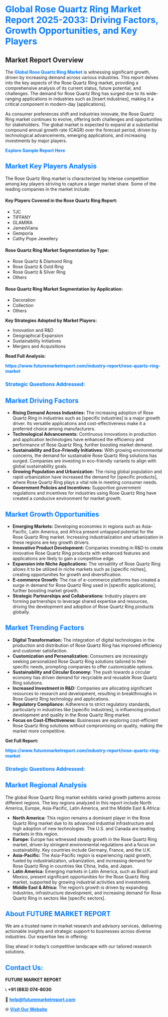 <h1 style="color: #007BFF;">Global Rose Quartz Ring Market Report 2025-2033: Driving Factors, Growth Opportunities, and Key Players</h1>

<section id="overview">
<h2>Market Report Overview</h2>
<p>The <a href="https://www.futuremarketreport.com/industry-report/rose-quartz-ring-market" style="color: #007BFF; text-decoration: none;"><strong>Global Rose Quartz Ring Market</strong></a> is witnessing significant growth, driven by increasing demand across various industries. This report delves into the key aspects of the Rose Quartz Ring market, providing a comprehensive analysis of its current status, future potential, and challenges. The demand for Rose Quartz Ring has surged due to its wide-ranging applications in industries such as [insert industries], making it a critical component in modern-day [applications].</p>
<p>As consumer preferences shift and industries innovate, the Rose Quartz Ring market continues to evolve, offering both challenges and opportunities for stakeholders. The global market is expected to expand at a substantial compound annual growth rate (CAGR) over the forecast period, driven by technological advancements, emerging applications, and increasing investments by major players.</p>
</section>

<section id="overview">
<p><a href="https://www.futuremarketreport.com/request-sample/reportId=56429" style="color: #007BFF; text-decoration: none;"><strong>Explore Sample Report Here</strong></a></p>
</section>

<section id="key-players">
<h2 style="color: #007BFF;">Market Key Players Analysis</h2>
<p>The Rose Quartz Ring market is characterized by intense competition among key players striving to capture a larger market share. Some of the leading companies in the market include:</p>
<h4>Key Players Covered in the Rose Quartz Ring Report:</h4>
<ul><li>TJC</li><li>TIFFANY</li><li>GLAMIRA</li><li>JamesViana</li><li>Gemporia</li><li>Cathy Pope Jewellery</li></ul>
<h4>Rose Quartz Ring Market Segmentation by Type:</h4>
<ul><li>Rose Quartz &amp; Diamond Ring</li><li>Rose Quartz &amp; Gold Ring</li><li>Rose Quartz &amp; Silver Ring</li><li>Others</li></ul>

<h4>Rose Quartz Ring Market Segmentation by Application:</h4>
<ul><li>Decoration</li><li>Collection</li><li>Others</li></ul>
<p><strong>Key Strategies Adopted by Market Players:</strong></p>
<ul>
<li>Innovation and R&D</li>
<li>Geographical Expansion</li>
<li>Sustainability Initiatives</li>
<li>Mergers and Acquisitions</li>
</ul>
</section>

<section>
<p><strong>Read Full Analysis: </strong></p><a href="https://www.futuremarketreport.com/industry-report/rose-quartz-ring-market" style="color: #007BFF; text-decoration: none;"><strong>https://www.futuremarketreport.com/industry-report/rose-quartz-ring-market</strong></a>
<h3 style="color: #007BFF;">Strategic Questions Addressed:</h3>
</section>

<section id="driving-factors">
<h2 style="color: #007BFF;">Market Driving Factors</h2>
<ul>
<li><strong>Rising Demand Across Industries:</strong> The increasing adoption of Rose Quartz Ring in industries such as [specific industries] is a major growth driver. Its versatile applications and cost-effectiveness make it a preferred choice among manufacturers.</li>
<li><strong>Technological Advancements:</strong> Continuous innovations in production and application technologies have enhanced the efficiency and performance of Rose Quartz Ring, further boosting market demand.</li>
<li><strong>Sustainability and Eco-Friendly Initiatives:</strong> With growing environmental concerns, the demand for sustainable Rose Quartz Ring solutions has surged. Companies are investing in eco-friendly variants to align with global sustainability goals.</li>
<li><strong>Growing Population and Urbanization:</strong> The rising global population and rapid urbanization have increased the demand for [specific products], where Rose Quartz Ring plays a vital role in meeting consumer needs.</li>
<li><strong>Government Policies and Incentives:</strong> Supportive government regulations and incentives for industries using Rose Quartz Ring have created a conducive environment for market growth.</li>
</ul>
</section>

<section id="growth-opportunities">
<h2 style="color: #007BFF;">Market Growth Opportunities</h2>
<ul>
<li><strong>Emerging Markets:</strong> Developing economies in regions such as Asia-Pacific, Latin America, and Africa present untapped potential for the Rose Quartz Ring market. Increasing industrialization and urbanization in these regions are key growth drivers.</li>
<li><strong>Innovative Product Development:</strong> Companies investing in R&D to create innovative Rose Quartz Ring products with enhanced features and applications are likely to gain a competitive edge.</li>
<li><strong>Expansion into Niche Applications:</strong> The versatility of Rose Quartz Ring allows it to be utilized in niche markets such as [specific niches], creating opportunities for growth and diversification.</li>
<li><strong>E-commerce Growth:</strong> The rise of e-commerce platforms has created a surge in demand for Rose Quartz Ring used in [specific applications], further boosting market growth.</li>
<li><strong>Strategic Partnerships and Collaborations:</strong> Industry players are forming partnerships to leverage shared expertise and resources, driving the development and adoption of Rose Quartz Ring products globally.</li>
</ul>
</section>

<section id="trending-factors">
<h2 style="color: #007BFF;">Market Trending Factors</h2>
<ul>
<li><strong>Digital Transformation:</strong> The integration of digital technologies in the production and distribution of Rose Quartz Ring has improved efficiency and customer satisfaction.</li>
<li><strong>Customization and Personalization:</strong> Consumers are increasingly seeking personalized Rose Quartz Ring solutions tailored to their specific needs, prompting companies to offer customizable options.</li>
<li><strong>Sustainability and Circular Economy:</strong> The push towards a circular economy has driven demand for recyclable and reusable Rose Quartz Ring solutions.</li>
<li><strong>Increased Investment in R&D:</strong> Companies are allocating significant resources to research and development, resulting in breakthroughs in Rose Quartz Ring technology and applications.</li>
<li><strong>Regulatory Compliance:</strong> Adherence to strict regulatory standards, particularly in industries like [specific industries], is influencing product development and quality in the Rose Quartz Ring market.</li>
<li><strong>Focus on Cost-Effectiveness:</strong> Businesses are exploring cost-efficient Rose Quartz Ring solutions without compromising on quality, making the market more competitive.</li>
</ul>
</section>

<section>
<p><strong>Get Full Report: </strong></p><a href="https://www.futuremarketreport.com/industry-report/rose-quartz-ring-market" style="color: #007BFF; text-decoration: none;"><strong>https://www.futuremarketreport.com/industry-report/rose-quartz-ring-market</strong></a>
<h3 style="color: #007BFF;">Strategic Questions Addressed:</h3>
</section>


<section id="regional-analysis">
<h2 style="color: #007BFF;">Market Regional Analysis</h2>
<p>The global Rose Quartz Ring market exhibits varied growth patterns across different regions. The key regions analyzed in this report include North America, Europe, Asia-Pacific, Latin America, and the Middle East & Africa:</p>
<ul>
<li><strong>North America:</strong> This region remains a dominant player in the Rose Quartz Ring market due to its advanced industrial infrastructure and high adoption of new technologies. The U.S. and Canada are leading markets in this region.</li>
<li><strong>Europe:</strong> Europe has witnessed steady growth in the Rose Quartz Ring market, driven by stringent environmental regulations and a focus on sustainability. Key countries include Germany, France, and the U.K.</li>
<li><strong>Asia-Pacific:</strong> The Asia-Pacific region is experiencing rapid growth, fueled by industrialization, urbanization, and increasing demand for Rose Quartz Ring in countries like China, India, and Japan.</li>
<li><strong>Latin America:</strong> Emerging markets in Latin America, such as Brazil and Mexico, present significant opportunities for the Rose Quartz Ring market, supported by growing industrial activities and investments.</li>
<li><strong>Middle East & Africa:</strong> The region’s growth is driven by expanding industries, infrastructure development, and increasing demand for Rose Quartz Ring in sectors like [specific sectors].</li>
</ul>
</section>

<footer>
<h2 style="color: #007BFF;">About FUTURE MARKET REPORT</h2>
<p>We are a trusted name in market research and advisory services, delivering actionable insights and strategic support to businesses across diverse industries. Our expertise lies in offering:</p>

<p>Stay ahead in today’s competitive landscape with our tailored research solutions.</p>

<h2 style="color: #007BFF;">Contact Us:</h2>
<p><strong>FUTURE MARKET REPORT</strong></p>
<p>📞 <strong>+91 (883) 074-8030</strong></p>
<p>📧 <strong><a href="mailto:help@futuremarketreport.com" style="color: #007BFF;">help@futuremarketreport.com</a></strong></p>
<p>🌐 <strong><a href="https://www.futuremarketreport.com/" style="color: #007BFF;">Visit Our Website</a></strong></p>
</footer>